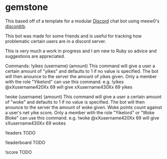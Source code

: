 # gemstone

This based off of a template for a modular [Discord](https://discordapp.com/) chat bot using meew0's [discordrb](https://github.com/meew0/discordrb).

This bot was made for some friends and is useful for tracking how problematic certain users are in a discord server.

This is very much a work in progress and I am new to Ruby so advice and suggestions are appreciated.

Commands:
!yikes (username) (amount)
  This command will give a user a certain amount of "yikes" and defaults to 1 if no value is specified. The bot will then anounce to the server the amount of yikes given. Only a member with the role "Yikelord" can use this command.
  e.g. !yikes @xXusername420Xx 69 will give xXusername430Xx 69 yikes

!woke (username) (amount)
  This command will give a user a certain amount of "woke" and defaults to 1 if no value is specified. The bot will then anounce to the server the amount of woke given. Woke points count against a user's net yike score. Only a member with the role "Yikelord" or "Woke Bloke" can use this command.
  e.g. !woke @xXusername420Xx 69 will give xXusername430Xx 69 wokes

!leaders
  TODO

!leaderboard
  TODO

!score
  TODO